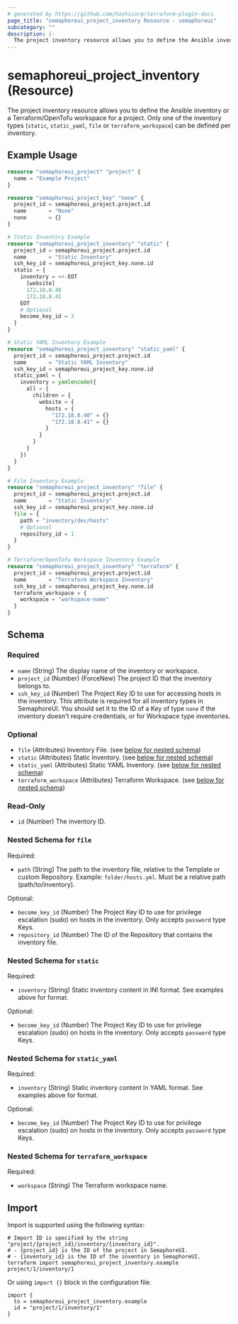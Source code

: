```yaml
---
# generated by https://github.com/hashicorp/terraform-plugin-docs
page_title: "semaphoreui_project_inventory Resource - semaphoreui"
subcategory: ""
description: |-
  The project inventory resource allows you to define the Ansible inventory or a Terraform/OpenTofu workspace for a project.  Only one of the inventory types (static, static_yaml, file or terraform_workspace) can be defined per inventory.
---
```


# semaphoreui_project_inventory (Resource)

The project inventory resource allows you to define the Ansible inventory or a Terraform/OpenTofu workspace for a project.  Only one of the inventory types (`static`, `static_yaml`, `file` or `terraform_workspace`) can be defined per inventory.

## Example Usage

```terraform
resource "semaphoreui_project" "project" {
  name = "Example Project"
}

resource "semaphoreui_project_key" "none" {
  project_id = semaphoreui_project.project.id
  name       = "None"
  none       = {}
}

# Static Inventory Example
resource "semaphoreui_project_inventory" "static" {
  project_id = semaphoreui_project.project.id
  name       = "Static Inventory"
  ssh_key_id = semaphoreui_project_key.none.id
  static = {
    inventory = <<-EOT
      [website]
      172.18.8.40
      172.18.8.41
    EOT
    # Optional
    become_key_id = 3
  }
}

# Static YAML Inventory Example
resource "semaphoreui_project_inventory" "static_yaml" {
  project_id = semaphoreui_project.project.id
  name       = "Static YAML Inventory"
  ssh_key_id = semaphoreui_project_key.none.id
  static_yaml = {
    inventory = yamlencode({
      all = {
        children = {
          website = {
            hosts = {
              "172.18.8.40" = {}
              "172.18.8.41" = {}
            }
          }
        }
      }
    })
  }
}

# File Inventory Example
resource "semaphoreui_project_inventory" "file" {
  project_id = semaphoreui_project.project.id
  name       = "Static Inventory"
  ssh_key_id = semaphoreui_project_key.none.id
  file = {
    path = "inventory/dev/hosts"
    # Optional
    repository_id = 1
  }
}

# Terraform/OpenTofu Workspace Inventory Example
resource "semaphoreui_project_inventory" "terraform" {
  project_id = semaphoreui_project.project.id
  name       = "Terraform Workspace Inventory"
  ssh_key_id = semaphoreui_project_key.none.id
  terraform_workspace = {
    workspace = "workspace-name"
  }
}
```

<!-- schema generated by tfplugindocs -->
## Schema

### Required

- `name` (String) The display name of the inventory or workspace.
- `project_id` (Number) (ForceNew) The project ID that the inventory belongs to.
- `ssh_key_id` (Number) The Project Key ID to use for accessing hosts in the inventory. This attribute is required for all inventory types in SemaphoreUI. You should set it to the ID of a Key of type `none` if the inventory doesn't require credentials, or for Workspace type inventories.

### Optional

- `file` (Attributes) Inventory File. (see [below for nested schema](#nestedatt--file))
- `static` (Attributes) Static Inventory. (see [below for nested schema](#nestedatt--static))
- `static_yaml` (Attributes) Static YAML Inventory. (see [below for nested schema](#nestedatt--static_yaml))
- `terraform_workspace` (Attributes) Terraform Workspace. (see [below for nested schema](#nestedatt--terraform_workspace))

### Read-Only

- `id` (Number) The inventory ID.

<a id="nestedatt--file"></a>
### Nested Schema for `file`

Required:

- `path` (String) The path to the inventory file, relative to the Template or custom Repository. Example: `folder/hosts.yml`. Must be a relative path (path/to/inventory).

Optional:

- `become_key_id` (Number) The Project Key ID to use for privilege escalation (sudo) on hosts in the inventory. Only accepts `password` type Keys.
- `repository_id` (Number) The ID of the Repository that contains the inventory file.


<a id="nestedatt--static"></a>
### Nested Schema for `static`

Required:

- `inventory` (String) Static inventory content in INI format. See examples above for format.

Optional:

- `become_key_id` (Number) The Project Key ID to use for privilege escalation (sudo) on hosts in the inventory. Only accepts `password` type Keys.


<a id="nestedatt--static_yaml"></a>
### Nested Schema for `static_yaml`

Required:

- `inventory` (String) Static inventory content in YAML format. See examples above for format.

Optional:

- `become_key_id` (Number) The Project Key ID to use for privilege escalation (sudo) on hosts in the inventory. Only accepts `password` type Keys.


<a id="nestedatt--terraform_workspace"></a>
### Nested Schema for `terraform_workspace`

Required:

- `workspace` (String) The Terraform workspace name.

## Import

Import is supported using the following syntax:

```shell
# Import ID is specified by the string "project/{project_id}/inventory/{inventory_id}".
# - {project_id} is the ID of the project in SemaphoreUI.
# - {inventory_id} is the ID of the inventory in SemaphoreUI.
terraform import semaphoreui_project_inventory.example project/1/inventory/1
```
Or using `import {}` block in the configuration file:
```hcl
import {
  to = semaphoreui_project_inventory.example
  id = "project/1/inventory/1"
}
```
